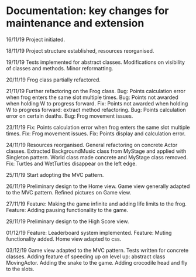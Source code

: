 # Documentation: key changes for maintenance and extension

16/11/19
Project initiated.

18/11/19
Project structure established, resources reorganised.

19/11/19
Tests implemented for abstract classes.
Modifications on visibility of classes and methods.
Minor reformatting.

20/11/19
Frog class partially refactored.

21/11/19
Further refactoring on the Frog class.
Bug: Points calculation error when frog enters the same slot multiple times.
Bug: Points not awarded when holding W to progress forward.
Fix: Points not awarded when holding W to progress forward: extract method refactoring.
Bug: Points calculation error on certain deaths.
Bug: Frog movement issues.

23/11/19
Fix: Points calculation error when frog enters the same slot multiple times.
Fix: Frog movement issues.
Fix: Points display and calculation error.

24/11/19
Resources reorganised.
General refactoring on concrete Actor classes.
Extracted BackgroundMusic class from MyStage and applied with Singleton pattern.
World class made concrete and MyStage class removed.
Fix: Turtles and WetTurtles disappear on the left edge.

25/11/19
Start adopting the MVC pattern.

26/11/19
Preliminary design to the Home view.
Game view generally adapted to the MVC pattern.
Refined pictures on Game view.

27/11/19
Feature: Making the game infinite and adding life limits to the frog.
Feature: Adding pausing functionality to the game.

29/11/19
Preliminary design to the High Score view.

01/12/19
Feature: Leaderboard system implemented.
Feature: Muting functionality added.
Home view adapted to css.

03/12/19
Game view adapted to the MVC pattern.
Tests written for concrete classes.
Adding feature of speeding up on level up: abstract class MovingActor.
Adding the snake to the game.
Adding crocodile head and fly to the slots.
